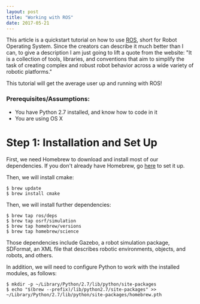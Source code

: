 ```yaml
---
layout: post
title: "Working with ROS"
date: 2017-05-21
---
```


This article is a quickstart tutorial on how to use [ROS](http://www.ros.org/), short for Robot Operating System. Since the creators can describe it much better than I can, to give a description I am just going to lift a quote from the website: "It is a collection of tools, libraries, and conventions that aim to simplify the task of creating complex and robust robot behavior across a wide variety of robotic platforms."

This tutorial will get the average user up and running with ROS!
 
### Prerequisites/Assumptions: 
- You have Python 2.7 installed, and know how to code in it
- You are using OS X

# Step 1: Installation and Set Up
First, we need Homebrew to download and install most of our dependencies. If you don't already have Homebrew, go [here](https://brew.sh/) to set it up.

Then, we will install cmake:

```shell
$ brew update
$ brew install cmake
```

Then, we will install further dependencies:

```shell 
$ brew tap ros/deps
$ brew tap osrf/simulation   
$ brew tap homebrew/versions 
$ brew tap homebrew/science 
```

Those dependencies include Gazebo, a robot simulation package, SDFormat, an XML file that describes robotic environments, objects, and robots, and others. 

In addition, we will need to configure Python to work with the installed modules, as follows:

```shell
$ mkdir -p ~/Library/Python/2.7/lib/python/site-packages
$ echo "$(brew --prefix)/lib/python2.7/site-packages" >> ~/Library/Python/2.7/lib/python/site-packages/homebrew.pth
```

